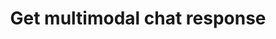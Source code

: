 ---
title: Get multimodal chat response
excerpt: >-
  Multimodal chat response endpoint.


  It can be used to support engaging conversations with both text and image
  responses.
api:
  file: ex-human.reduced.chatbot.json
  operationId: get_response_chatbot_v3_response_post
hidden: false
---